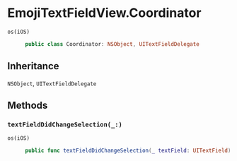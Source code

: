 # EmojiTextFieldView.Coordinator

<dl>
<dt><code>os(iOS)</code></dt>
<dd>

``` swift
public class Coordinator: NSObject, UITextFieldDelegate
```

</dd>
</dl>

## Inheritance

`NSObject`, `UITextFieldDelegate`

## Methods

### `textFieldDidChangeSelection(_:)`

<dl>
<dt><code>os(iOS)</code></dt>
<dd>

``` swift
public func textFieldDidChangeSelection(_ textField: UITextField)
```

</dd>
</dl>
